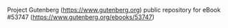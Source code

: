 Project Gutenberg (https://www.gutenberg.org) public repository for
eBook #53747 (https://www.gutenberg.org/ebooks/53747)
